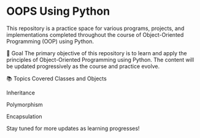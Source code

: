 # OOPS Using Python
This repository is a practice space for various programs, projects, and implementations completed throughout the course of Object-Oriented Programming (OOP) using Python.

🎯 Goal
The primary objective of this repository is to learn and apply the principles of Object-Oriented Programming using Python. The content will be updated progressively as the course and practice evolve.

📚 Topics Covered
Classes and Objects

Inheritance

Polymorphism

Encapsulation

Stay tuned for more updates as learning progresses!
